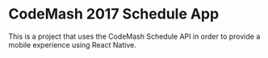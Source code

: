 # CodeMash 2017 Schedule App

This is a project that uses the CodeMash Schedule API in order to provide a mobile experience using React Native.

